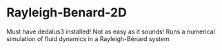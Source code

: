 # Rayleigh-Benard-2D

Must have dedalus3 installed! Not as easy as it sounds!
Runs a numerical simulation of fluid dynamics in a Rayleigh-Bénard system

